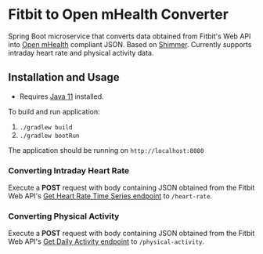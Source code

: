 # Fitbit to Open mHealth Converter
Spring Boot microservice that converts data obtained from Fitbit's Web API into [Open mHealth](https://openmhealth.org) compliant JSON. Based on [Shimmer](https://github.com/openmhealth/shimmer).
Currently supports intraday heart rate and physical activity data.

## Installation and Usage
- Requires [Java 11](http://www.oracle.com/technetwork/java/javase/downloads/index.html) installed.

To build and run application:
1. `./gradlew build`
2. `./gradlew bootRun`

The application should be running on `http://localhost:8080`

### Converting Intraday Heart Rate
Execute a **POST** request with body containing JSON obtained from the Fitbit Web API's [Get Heart Rate Time Series endpoint](https://dev.fitbit.com/build/reference/web-api/heart-rate/) to `/heart-rate`.

### Converting Physical Activity
Execute a **POST** request with body containing JSON obtained from the Fitbit Web API's [Get Daily Activity endpoint](https://dev.fitbit.com/build/reference/web-api/activity/)  to `/physical-activity`.